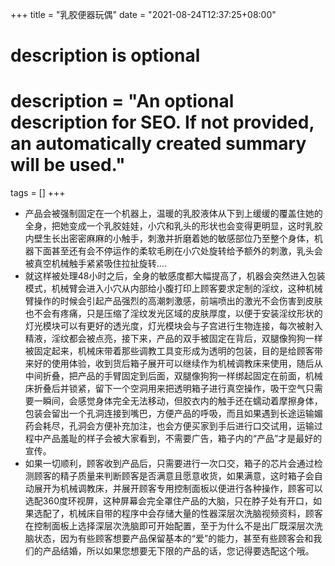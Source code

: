 +++
title = "乳胶便器玩偶"
date = "2021-08-24T12:37:25+08:00"

#
# description is optional
#
# description = "An optional description for SEO. If not provided, an automatically created summary will be used."

tags = []
+++

* 产品会被强制固定在一个机器上，温暖的乳胶液体从下到上缓缓的覆盖住她的全身，把她变成一个乳胶娃娃，小穴和乳头的形状也会变得更明显，这时乳胶内壁生长出密密麻麻的小触手，刺激并折磨着她的敏感部位乃至整个身体，机器下面甚至还有会不停运作的柔软毛刷在小穴处旋转给予额外的刺激，乳头会被真空机械触手紧紧吸住拉扯旋转....
* 就这样被处理48小时之后，全身的敏感度都大幅提高了，机器会突然进入包装模式，机械臂会进入小穴从内部给小腹打印上顾客要求定制的淫纹，这种机械臂操作的时候会引起产品强烈的高潮刺激感，前端喷出的激光不会伤害到皮肤也不会有疼痛，只是压缩了淫纹发光区域的皮肤厚度，以便于安装淫纹形状的灯光模块可以有更好的透光度，灯光模块会与子宫进行生物连接，每次被射入精液，淫纹都会被点亮，接下来，产品的双手被固定在背后，双腿像狗狗一样被固定起来，机械床带着那些调教工具变形成为透明的包装，目的是给顾客带来好的使用体验，收到货后箱子展开可以继续作为机械调教床来使用，随后从中间折叠，把产品的手臂固定到后面，双腿像狗狗一样绑起固定在前面，机械床折叠后并锁紧，留下一个空洞用来把透明箱子进行真空操作，吸干空气只需要一瞬间，会感觉身体完全无法移动，但胶衣内的触手还在蠕动着摩擦身体，包装会留出一个孔洞连接到嘴巴，方便产品的呼吸，而且如果遇到长途运输媚药会耗尽，孔洞会方便补充加注，也会方便买家到手后进行口交试用，运输过程中产品羞耻的样子会被大家看到，不需要广告，箱子内的“产品”才是最好的宣传。
* 如果一切顺利，顾客收到产品后，只需要进行一次口交，箱子的芯片会通过检测顾客的精子质量来判断顾客是否满意且愿意收货，如果满意，这时箱子会自动展开为机械调教床，并展开顾客专用控制面板以便进行各种操作，顾客可以选配360度环视屏，这种屏幕会完全罩住产品的大脑，只在脖子处有开口，如果选配了，机械床自带的程序中会存储大量的性器深层次洗脑视频资料，顾客在控制面板上选择深层次洗脑即可开始配置，至于为什么不是出厂既深层次洗脑状态，因为有些顾客想要产品保留基本的“爱”的能力，甚至有些顾客会和我们的产品结婚，所以如果您想要无下限的产品的话，您记得要选配这个哦。

